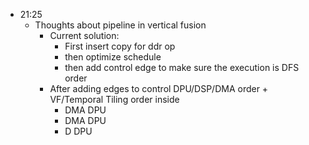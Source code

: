 - 21:25
	- Thoughts about pipeline in vertical fusion
		- Current solution:
			- First insert copy for ddr op
			- then optimize schedule
			- then add control edge to make sure the execution is DFS order
		- After adding edges to control DPU/DSP/DMA order + VF/Temporal Tiling order inside
			- DMA DPU
			- DMA DPU
			- D DPU